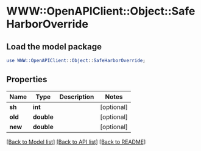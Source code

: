 # WWW::OpenAPIClient::Object::SafeHarborOverride

## Load the model package
```perl
use WWW::OpenAPIClient::Object::SafeHarborOverride;
```

## Properties
Name | Type | Description | Notes
------------ | ------------- | ------------- | -------------
**sh** | **int** |  | [optional] 
**old** | **double** |  | [optional] 
**new** | **double** |  | [optional] 

[[Back to Model list]](../README.md#documentation-for-models) [[Back to API list]](../README.md#documentation-for-api-endpoints) [[Back to README]](../README.md)


